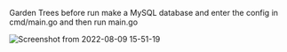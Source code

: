 Garden Trees
before run make a MySQL database and enter the config in cmd/main.go and then run main.go

![Screenshot from 2022-08-09 15-51-19](https://user-images.githubusercontent.com/90252371/183635466-d3b22939-28b0-40af-a11a-4b899198721b.png)


